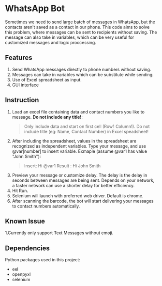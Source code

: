 # WhatsApp Bot
Sometimes we need to send large batch of messages in WhatsApp, but the contacts aren't saved as a contact in our phone. This code aims to solve this problem, where messages can be sent to recipients without saving. The message can also take in variables, which can be very useful for customized messages and logic proccessing.

## Features
1. Send WhatsApp messages directly to phone numbers without saving.
2. Messages can take in variables which can be substitute while sending.
4. Use of Excel spreadsheet as input.
3. GUI interface

## Instruction
1. Load an excel file containing data and contact numbers you like to message.
    **Do not include any title!**:
    > Only include data and start on first cell (Row1 Column1). Do not include title (eg: Name, Contact Number) in Excel speadsheet!
2. After including the spreadsheet, values in the spreadsheet are recognized as independent variables. Type your message, and use @var[number] to insert variable.
    Exmaple (assume @var1 has value "John Smith"):
    > Insert: Hi @var1
    > Result : Hi John Smith
3. Preview your message or customize delay. The delay is the delay in seconds between messages are being sent. Depends on your network, a faster network can use a shorter delay for better efficiency.
4. Hit Run.
5. Selenium will launch with preferred web driver. Default is chrome.
6. After scanning the barcode, the bot will start delivering your messages to contact numbers automatically.

## Known Issue
1.Currently only support Text Messages without emoji.


## Dependencies
Python packages used in this project:
- eel
- openpyxl
- selenium
